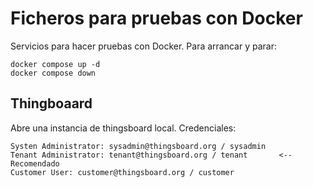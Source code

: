 # Ficheros para pruebas con Docker

Servicios para hacer pruebas con Docker. Para arrancar y parar:
```
docker compose up -d
docker compose down
```

## Thingboaard

Abre una instancia de thingsboard local. Credenciales:
    
    Systen Administrator: sysadmin@thingsboard.org / sysadmin
    Tenant Administrator: tenant@thingsboard.org / tenant       <-- Recomendado
    Customer User: customer@thingsboard.org / customer
